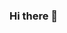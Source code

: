 ### Hi there 👋
<!--
**rusheegopaul/RusheeGopaul** is a ✨ _special_ ✨ repository because its `README.md` (this file) appears on your GitHub profile.
Gopaul Shikha
### Business IT & Systems student at Curtin University
### skills:  Knowledge about SQL, HTML, CSS, Python
### Interest: Coding, AI & Machine Learning, cybersecurity, web development
